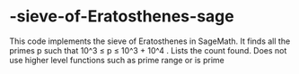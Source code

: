 # -sieve-of-Eratosthenes-sage

This code implements the sieve of Eratosthenes in SageMath.
It finds all the primes p such that 10^3 ≤ p ≤ 10^3 + 10^4 .
Lists the count found.
Does not use higher level functions such as prime range or is prime
